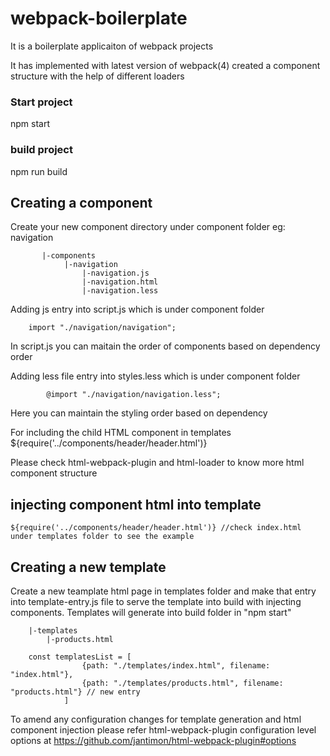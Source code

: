 # webpack-boilerplate

It is a boilerplate applicaiton of webpack projects

It has implemented with latest version of webpack(4) created a component structure with the help of different loaders 


### Start project
npm start

### build project
npm run build

## Creating a component
Create your new component directory under component folder eg: navigation
        
           |-components
                |-navigation
                    |-navigation.js
                    |-navigation.html
                    |-navigation.less
                    
Adding js entry into script.js which is under component folder

        import "./navigation/navigation";
In script.js you can maitain the order of components based on dependency order


Adding less file entry into styles.less which is under component folder
            
            @import "./navigation/navigation.less";
Here you can maintain the styling order based on dependency

For including the child HTML component in templates
        ${require('../components/header/header.html')}

Please check html-webpack-plugin and html-loader to know more html component structure

## injecting component html into template
    ${require('../components/header/header.html')} //check index.html under templates folder to see the example

## Creating a new template

Create a new teamplate html page in templates folder and make that entry into template-entry.js file to serve the template into build with injecting components. Templates will generate into build folder in "npm start"

        |-templates
            |-products.html

        const templatesList = [
                    {path: "./templates/index.html", filename: "index.html"},
                    {path: "./templates/products.html", filename: "products.html"} // new entry
                ]
                
To amend any configuration changes for template generation and html component injection  please refer html-webpack-plugin configuration level options at https://github.com/jantimon/html-webpack-plugin#options


